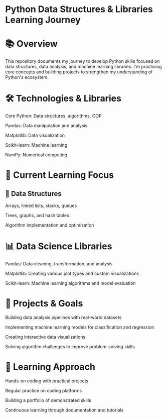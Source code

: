 # Python Data Structures & Libraries Learning Journey
# 📚 Overview
This repository documents my journey to develop Python skills focused on data structures, data analysis, and machine learning libraries. I'm practicing core concepts and building projects to strengthen my understanding of Python's ecosystem.

# 🛠️ Technologies & Libraries
Core Python: Data structures, algorithms, OOP

Pandas: Data manipulation and analysis

Matplotlib: Data visualization

Scikit-learn: Machine learning

NumPy: Numerical computing

# 🎯 Current Learning Focus
## 🔷 Data Structures
Arrays, linked lists, stacks, queues

Trees, graphs, and hash tables

Algorithm implementation and optimization

# 📊 Data Science Libraries
Pandas: Data cleaning, transformation, and analysis

Matplotlib: Creating various plot types and custom visualizations

Scikit-learn: Machine learning algorithms and model evaluation

# 🚀 Projects & Goals
Building data analysis pipelines with real-world datasets

Implementing machine learning models for classification and regression

Creating interactive data visualizations

Solving algorithm challenges to improve problem-solving skills

# 📖 Learning Approach
Hands-on coding with practical projects

Regular practice on coding platforms

Building a portfolio of demonstrated skills

Continuous learning through documentation and tutorials
